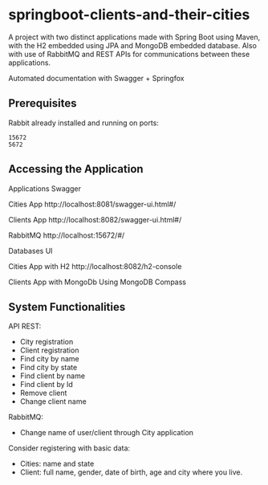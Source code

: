 # springboot-clients-and-their-cities
A project with two distinct applications made with Spring Boot using Maven, with the H2 embedded using JPA and MongoDB embedded database.
Also with use of RabbitMQ and REST APIs for communications between these applications.

Automated documentation with Swagger + Springfox
## Prerequisites
Rabbit already installed and running on ports:
```
15672
5672
```

## Accessing the Application

Applications Swagger

Cities App
http://localhost:8081/swagger-ui.html#/

Clients App
http://localhost:8082/swagger-ui.html#/

RabbitMQ
http://localhost:15672/#/

Databases UI

Cities App with H2
http://localhost:8082/h2-console

Clients App with MongoDb
Using MongoDB Compass

## System Functionalities

API REST:
* City registration
* Client registration
* Find city by name
* Find city by state
* Find client by name
* Find client by Id
* Remove client
* Change client name

RabbitMQ:
* Change name of user/client through City application

Consider registering with basic data:
* Cities: name and state
* Client: full name, gender, date of birth, age and city where you live.
